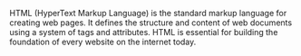 HTML (HyperText Markup Language) is the standard markup language for creating web pages. It defines the structure and content of web documents using a system of tags and attributes. HTML is essential for building the foundation of every website on the internet today.